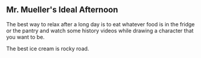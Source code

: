 ## Mr. Mueller's Ideal Afternoon

The best way to relax after a long day is to eat whatever food is in the fridge or the pantry and watch some history videos while drawing a character that you want to be.

The best ice cream is rocky road.
